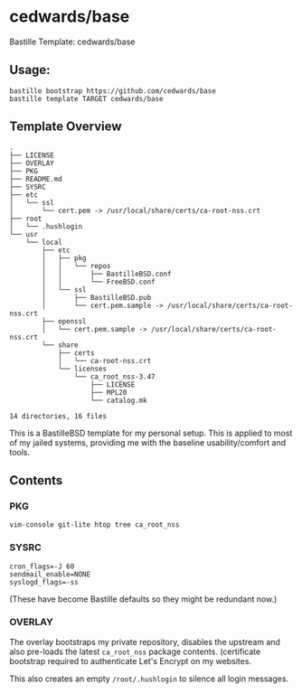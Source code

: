 # cedwards/base
Bastille Template: cedwards/base

## Usage:

```shell
bastille bootstrap https://github.com/cedwards/base
bastille template TARGET cedwards/base
```

## Template Overview

```shell
.
├── LICENSE
├── OVERLAY
├── PKG
├── README.md
├── SYSRC
├── etc
│   └── ssl
│       └── cert.pem -> /usr/local/share/certs/ca-root-nss.crt
├── root
│   └── .hushlogin
└── usr
    └── local
        ├── etc
        │   ├── pkg
        │   │   └── repos
        │   │       ├── BastilleBSD.conf
        │   │       └── FreeBSD.conf
        │   └── ssl
        │       ├── BastilleBSD.pub
        │       └── cert.pem.sample -> /usr/local/share/certs/ca-root-nss.crt
        ├── openssl
        │   └── cert.pem.sample -> /usr/local/share/certs/ca-root-nss.crt
        └── share
            ├── certs
            │   └── ca-root-nss.crt
            └── licenses
                └── ca_root_nss-3.47
                    ├── LICENSE
                    ├── MPL20
                    └── catalog.mk

14 directories, 16 files
```

This is a BastilleBSD template for my personal setup. This is applied to most
of my jailed systems, providing me with the baseline usability/comfort and
tools.


## Contents

### PKG
```shell
vim-console git-lite htop tree ca_root_nss
```

### SYSRC
```shell
cron_flags=-J 60
sendmail_enable=NONE
syslogd_flags=-ss
```

(These have become Bastille defaults so they might be redundant now.)

### OVERLAY
The overlay bootstraps my private repository, disables the upstream and also
pre-loads the latest `ca_root_nss` package contents. (certificate bootstrap
required to authenticate Let's Encrypt on my websites.

This also creates an empty `/root/.hushlogin` to silence all login messages.
